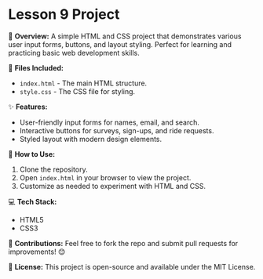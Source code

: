 # Lesson 9 Project

🚀 **Overview:**
A simple HTML and CSS project that demonstrates various user input forms, buttons, and layout styling. Perfect for learning and practicing basic web development skills.

📂 **Files Included:**
- `index.html` - The main HTML structure.
- `style.css` - The CSS file for styling.

✨ **Features:**
- User-friendly input forms for names, email, and search.
- Interactive buttons for surveys, sign-ups, and ride requests.
- Styled layout with modern design elements.

📖 **How to Use:**
1. Clone the repository.
2. Open `index.html` in your browser to view the project.
3. Customize as needed to experiment with HTML and CSS.

💻 **Tech Stack:**
- HTML5
- CSS3

🌟 **Contributions:**
Feel free to fork the repo and submit pull requests for improvements! 😊

📝 **License:**
This project is open-source and available under the MIT License.
